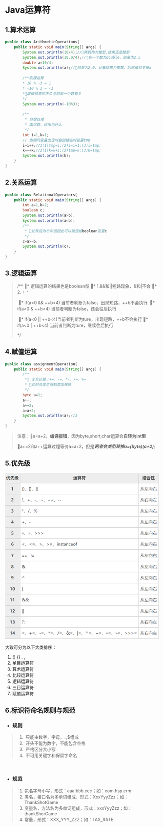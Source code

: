 # Java运算符

## 		1.算术运算

```java
public class ArithmeticOperations{
	public static void main(String[] args) {
		System.out.println(10/4);//🎈两数均为整型,结果还是整型
		System.out.println(10.0/4);//🎈有一个数为double，结果为2.5
		double a=10/4;
		System.out.println(a);//🎈结果为2.0，计算结果为整数，后赋值给变量a

		/**取模运算
		* 10 % -3 = 1
		* -10 % 3 = -1
		*🎈取模结果的正负与前面一个数有关
		*/
		System.out.println(-10%3);

		/**
		 * 自增自减
		 * 面试题，讲出为什么
		 */
		int i=1,k=1;
		// 当相同变量出现时会创建临时变量tmp
		i=i++;//1(1)tmp=i;(2)i=i+1;(3)i=tmp;
		k=++k;//2(1)k=k+1;(2)tmp=k;(3)k=tmp;
		System.out.println(k);
	}
}
```





## 		2.关系运算

```java
public class RelationalOperators{
	public static void main(String[] args) {
		int a=1,b=2;
		boolean c;
		System.out.println(a>b);
		System.out.println(a<b);
		/**
		 * 🎈比较后为布尔值因此可以赋值给boolean变量c
		 */
		c=a>=b;
		System.out.println(c);
	}
}
```





## 			3.逻辑运算

> /**
> 		 🎈* 逻辑运算的结果也是boolean型
> 		 🎈* 1.&&和||短路现象，&和|不会
> 		 🎈* 2.！ ^
>
> ​		 🎈* if(a<0 && ++b<4) 当前者判断为false，出现短路，++b不会执行
> ​		 🎈* if(a<0 & ++b<4)  当前者判断为false，还会往后执行
>
> ​		 🎈* if(a<0 || ++b<4)当前者判断为ture，出现短路，++b不会执行
> ​		 🎈* if(a<0 | ++b<4) 当前者判断为ture，继续往后执行
>
> */





## 	4.赋值运算

```java
public class assignmentOperation{
	public static void main(String[] args) {
		/**
		 *🎈 复合运算：+=，-=，*-，/=，%=
		 * 🎈此时会发生强制类型转换
		 */
		byte a=1;
        a++;
		a+=2;
		a=a+2;
		System.out.println(a);//3
	}
}
```

> 注意：🎈a=a+2，**编译报错**，因为byte,short,char运算会**自转为int型**
>
> ​			🎈a+=2和a++运算过程等价a=a+2，但是***两者会类型转换a=(byte)(a+2);***





## 	5.优先级

![image-20220711095403498](Typora_img/4.Java运算符.asset/202207110954710.png)

大致可分为以下大类排序：

1. ()	{}	.	,
2. 单目运算符
3. 算术运算符
4. 比较运算符
5. 逻辑运算符
6. 三目运算符
7. 赋值运算符



##  	6.标识符命名规则与规范

- ### 		规则

> 1. ​	只能由数字，字母，_,$组成
> 2. ​    开头不能为数字，不能包含空格
> 3. ​    严格区分大小写
> 4. ​    不可用关键字和保留字命名

​		

- ### 		规范

> 1. 包名字母小写，形式：aaa.bbb.ccc；如：com.hsp.crm
> 2. 类名，接口名为多单词组成，形式：XxxYyyZzz；如：ThankShotGame
> 3. 变量名，方法名为多单词组成，形式：xxxYyyZzz；如：thankShorGame
> 4. 常量，形式：XXX_YYY_ZZZ；如：TAX_RATE

